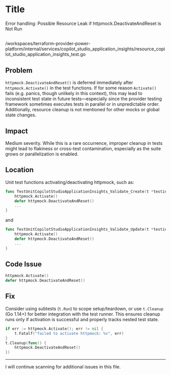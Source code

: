 # Title

Error handling: Possible Resource Leak if httpmock.DeactivateAndReset is Not Run

##

/workspaces/terraform-provider-power-platform/internal/services/copilot_studio_application_insights/resource_copilot_studio_application_insights_test.go

## Problem

`httpmock.DeactivateAndReset()` is deferred immediately after `httpmock.Activate()` in the test functions. If for some reason `Activate()` fails (e.g. panics, though unlikely in this context), this may lead to inconsistent test state in future tests—especially since the provider testing framework sometimes executes tests in parallel or in unpredictable order. Additionally, resource cleanup is not mentioned for other mocks or global state changes.

## Impact

Medium severity. While this is a rare occurrence, improper cleanup in tests might lead to flakiness or cross-test contamination, especially as the suite grows or parallelization is enabled.

## Location

Unit test functions activating/deactivating httpmock, such as:

```go
func TestUnitCopilotStudioApplicationInsights_Validate_Create(t *testing.T) {
	httpmock.Activate()
	defer httpmock.DeactivateAndReset()
	...
}
```

and

```go
func TestUnitCopilotStudioApplicationInsights_Validate_Update(t *testing.T) {
	httpmock.Activate()
	defer httpmock.DeactivateAndReset()
	...
}
```

## Code Issue

```go
httpmock.Activate()
defer httpmock.DeactivateAndReset()
```

## Fix

Consider using subtests (`t.Run`) to scope setup/teardown, or use `t.Cleanup` (Go 1.14+) for better integration with the test runner. This ensures cleanup runs only if activation is successful and properly tracks nested test state.

```go
if err := httpmock.Activate(); err != nil {
    t.Fatalf("failed to activate httpmock: %v", err)
}
t.Cleanup(func() {
    httpmock.DeactivateAndReset()
})
```

---

I will continue scanning for additional issues in this file.
